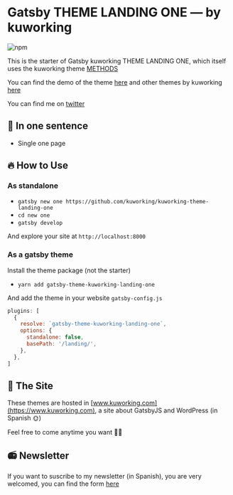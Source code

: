 # Gatsby THEME LANDING ONE — by kuworking

![npm](https://img.shields.io/npm/v/kuworking-theme-landing-one?style=flat-square)

This is the starter of Gatsby kuworking THEME LANDING ONE, which itself uses the kuworking theme [METHODS](https://github.com/kuworking/gatsby-theme-kuworking-methods)

You can find the demo of the theme [here](https://www.kuworking.com/themes/landing-one) and other themes by kuworking [here](https://www.kuworking.com/themes)

You can find me on [twitter](https://twitter.com/intent/follow?screen_name=kuworking)

## 🚀 In one sentence

- Single one page

## 🔥 How to Use

### As standalone

- `gatsby new one https://github.com/kuworking/kuworking-theme-landing-one`
- `cd new one`
- `gatsby develop`

And explore your site at `http://localhost:8000`

### As a gatsby theme

Install the theme package (not the starter)

- `yarn add gatsby-theme-kuworking-landing-one`

And add the theme in your website `gatsby-config.js`

```js
plugins: [
  {
    resolve: `gatsby-theme-kuworking-landing-one`,
    options: {
      standalone: false,
      basePath: '/landing/',
    },
  },
]
```

## 🖖 The Site

These themes are hosted in [www.kuworking.com](https://www.kuworking.com), a site about GatsbyJS and WordPress (in Spanish 🌞)

Feel free to come anytime you want 🙋‍♂️

## 📻 Newsletter

If you want to suscribe to my newsletter (in Spanish), you are very welcomed, you can find the form [here](https://www.kuworking.com/list)
